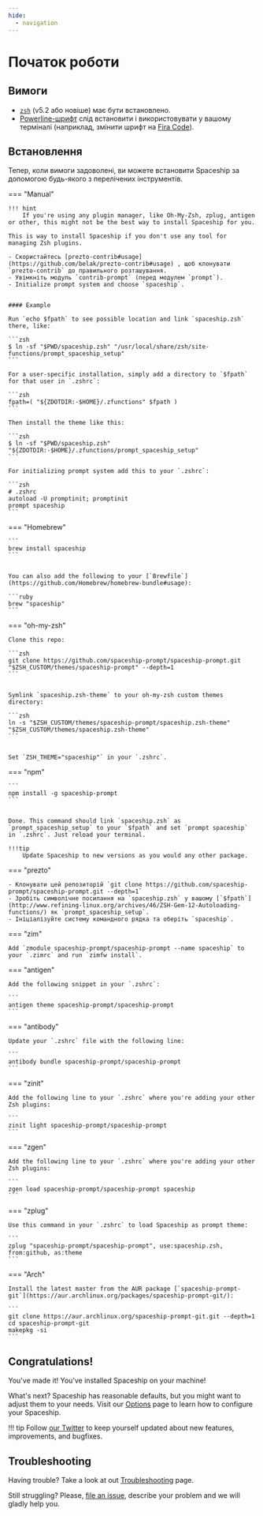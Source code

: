 ```yaml
---
hide:
  - navigation
---
```


# Початок роботи

## Вимоги

- [`zsh`](http://www.zsh.org/) (v5.2 або новіше) має бути встановлено.
- [Powerline-шрифт](https://github.com/powerline/fonts) слід встановити і використовувати у вашому терміналі (наприклад, змінити шрифт на [Fira Code](https://github.com/tonsky/FiraCode)).

## Встановлення

Тепер, коли вимоги задоволені, ви можете встановити Spaceship за допомогою будь-якого з перелічених інструментів.

=== "Manual"

    !!! hint
        If you're using any plugin manager, like Oh-My-Zsh, zplug, antigen or other, this might not be the best way to install Spaceship for you.
    
    This is way to install Spaceship if you don't use any tool for managing Zsh plugins.

    - Скористайтесь [prezto-contrib#usage](https://github.com/belak/prezto-contrib#usage) , щоб клонувати `prezto-contrib` до правильного розташування.
    - Увімкніть модуль `contrib-prompt` (перед модулем `prompt`).
    - Initialize prompt system and choose `spaceship`.


    #### Example

    Run `echo $fpath` to see possible location and link `spaceship.zsh` there, like:

    ```zsh
    $ ln -sf "$PWD/spaceship.zsh" "/usr/local/share/zsh/site-functions/prompt_spaceship_setup"
    ```

    For a user-specific installation, simply add a directory to `$fpath` for that user in `.zshrc`:

    ```zsh
    fpath=( "${ZDOTDIR:-$HOME}/.zfunctions" $fpath )
    ```

    Then install the theme like this:

    ```zsh
    $ ln -sf "$PWD/spaceship.zsh" "${ZDOTDIR:-$HOME}/.zfunctions/prompt_spaceship_setup"
    ```

    For initializing prompt system add this to your `.zshrc`:

    ```zsh
    # .zshrc
    autoload -U promptinit; promptinit
    prompt spaceship
    ```

=== "Homebrew"

    ```
    brew install spaceship
    ```


    You can also add the following to your [`Brewfile`](https://github.com/Homebrew/homebrew-bundle#usage):

    ```ruby
    brew "spaceship"
    ```

=== "oh-my-zsh"

    Clone this repo:

    ```zsh
    git clone https://github.com/spaceship-prompt/spaceship-prompt.git "$ZSH_CUSTOM/themes/spaceship-prompt" --depth=1
    ```


    Symlink `spaceship.zsh-theme` to your oh-my-zsh custom themes directory:

    ```zsh
    ln -s "$ZSH_CUSTOM/themes/spaceship-prompt/spaceship.zsh-theme" "$ZSH_CUSTOM/themes/spaceship.zsh-theme"
    ```


    Set `ZSH_THEME="spaceship"` in your `.zshrc`.

=== "npm"

    ```
    npm install -g spaceship-prompt
    ```


    Done. This command should link `spaceship.zsh` as `prompt_spaceship_setup` to your `$fpath` and set `prompt spaceship` in `.zshrc`. Just reload your terminal.
    
    !!!tip
        Update Spaceship to new versions as you would any other package.

=== "prezto"

    - Клонувати цей репозиторій `git clone https://github.com/spaceship-prompt/spaceship-prompt.git --depth=1`
    - Зробіть символічне посилання на `spaceship.zsh` у вашому [`$fpath`](http://www.refining-linux.org/archives/46/ZSH-Gem-12-Autoloading-functions/) як `prompt_spaceship_setup`.
    - Ініціалізуйте систему командного рядка та оберіть `spaceship`.

=== "zim"

    Add `zmodule spaceship-prompt/spaceship-prompt --name spaceship` to your `.zimrc` and run `zimfw install`.

=== "antigen"

    Add the following snippet in your `.zshrc`:

    ```
    antigen theme spaceship-prompt/spaceship-prompt
    ```

=== "antibody"

    Update your `.zshrc` file with the following line:

    ```
    antibody bundle spaceship-prompt/spaceship-prompt
    ```

=== "zinit"

    Add the following line to your `.zshrc` where you're adding your other Zsh plugins:

    ```
    zinit light spaceship-prompt/spaceship-prompt
    ```

=== "zgen"

    Add the following line to your `.zshrc` where you're adding your other Zsh plugins:

    ```
    zgen load spaceship-prompt/spaceship-prompt spaceship
    ```

=== "zplug"

    Use this command in your `.zshrc` to load Spaceship as prompt theme:

    ```
    zplug "spaceship-prompt/spaceship-prompt", use:spaceship.zsh, from:github, as:theme
    ```

=== "Arch"

    Install the latest master from the AUR package [`spaceship-prompt-git`](https://aur.archlinux.org/packages/spaceship-prompt-git/):

    ```
    git clone https://aur.archlinux.org/spaceship-prompt-git.git --depth=1
    cd spaceship-prompt-git
    makepkg -si
    ```

## Congratulations!

You've made it! You've installed Spaceship on your machine!

What's next? Spaceship has reasonable defaults, but you might want to adjust them to your needs. Visit our [Options](./options.md) page to learn how to configure your Spaceship.

<!-- prettier-ignore -->
!!! tip Follow [our Twitter](//twitter.com/SpaceshipPrompt) to keep yourself updated about new features, improvements, and bugfixes.

## Troubleshooting

Having trouble? Take a look at out [Troubleshooting](./troubleshooting.md) page.

Still struggling? Please, [file an issue](https://github.com/spaceship-prompt/spaceship-prompt/issues/new/choose), describe your problem and we will gladly help you.
